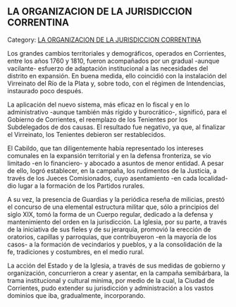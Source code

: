 ## LA ORGANIZACION DE LA JURISDICCION CORRENTINA

Category: [LA ORGANIZACION DE LA JURISDICCION CORRENTINA](http://descubrircorrientes.com.ar/2012/index.php/2782-historia-desde-el-origen-hasta-1814/de-la-ciudad-a-la-provincia-periodo-1750-1800/la-organizacion-de-la-jurisdiccion-correntina)

Los grandes cambios territoriales y demográficos, operados en Corrientes, entre los años 1760 y 1810, fueron acompañados por un gradual -aunque vacilante- esfuerzo de adaptación institucional a las necesidades del distrito en expansión. En buena medida, ello coincidió con la instalación del Virreinato del Río de la Plata y, sobre todo, con el régimen de Intendencias, instaurado poco después.

La aplicación del nuevo sistema, más eficaz en lo fiscal y en lo administrativo -aunque también más rígido y burocrático-, significó, para el Gobierno de Corrientes, el reemplazo de los Tenientes por los Subdelegados de dos causas. El resultado fue negativo, ya que, al finalizar el Virreinato, los Tenientes debieron ser restablecidos.

El Cabildo, que tan diligentemente había representado los intereses comunales en la expansión territorial y en la defensa fronteriza, se vio limitado -en lo financiero- y abocado a asuntos de menor entidad. A pesar de ello, logró establecer, en la campaña, los rudimentos de la Justicia, a través de los Jueces Comisionados, cuyo asentamiento -en cada localidad- dio lugar a la formación de los Partidos rurales.

A su vez, la presencia de Guardias y la periódica reseña de milicias, prestó el concurso de una elemental estructura militar que, sólo a principios del siglo XIX, tomó la forma de un Cuerpo regular, dedicado a la defensa y mantenimiento del orden en la jurisdicción. La Iglesia, por su parte, a través de la iniciativa de sus fieles y de su jerarquía, promovió la erección de oratorios, capillas y parroquias, que contribuyeron -en la mayoría de los casos- a la formación de vecindarios y pueblos, y a la consolidación de la fe, tradiciones y costumbres, en el medio rural.

La acción del Estado y de la Iglesia, a través de sus medidas de gobierno y organización, concurrieron a crear y asentar, en la campaña semibárbara, la trama institucional y cultural mínima, por medio de la cual, la Ciudad de Corrientes, pudo extender su jurisdicción y administración a los vastos dominios que iba, gradualmente, incorporando.